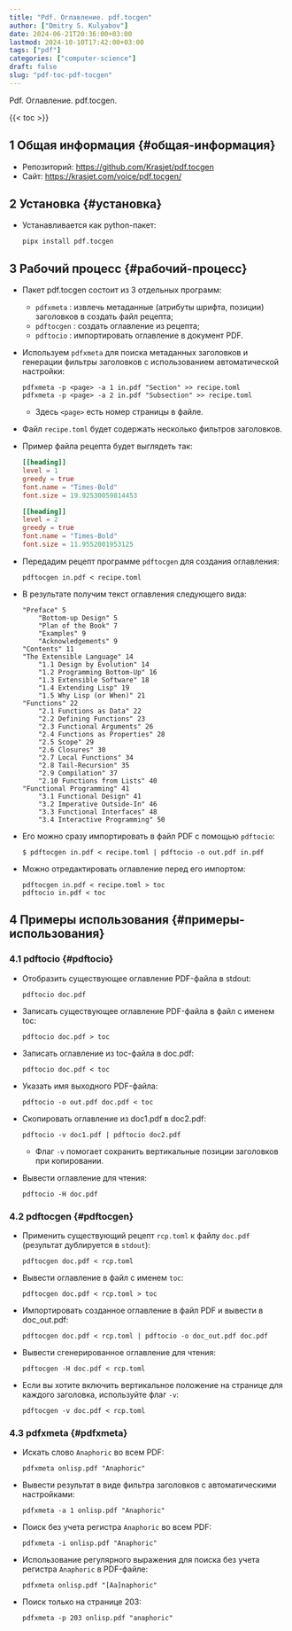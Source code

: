 ```yaml
---
title: "Pdf. Оглавление. pdf.tocgen"
author: ["Dmitry S. Kulyabov"]
date: 2024-06-21T20:36:00+03:00
lastmod: 2024-10-10T17:42:00+03:00
tags: ["pdf"]
categories: ["computer-science"]
draft: false
slug: "pdf-toc-pdf-tocgen"
---
```


Pdf. Оглавление. pdf.tocgen.

<!--more-->

{{< toc >}}


## <span class="section-num">1</span> Общая информация {#общая-информация}

-   Репозиторий: <https://github.com/Krasjet/pdf.tocgen>
-   Сайт: <https://krasjet.com/voice/pdf.tocgen/>


## <span class="section-num">2</span> Установка {#установка}

-   Устанавливается как python-пакет:
    ```shell
    pipx install pdf.tocgen
    ```


## <span class="section-num">3</span> Рабочий процесс {#рабочий-процесс}

-   Пакет pdf.tocgen состоит из 3 отдельных программ:
    -   `pdfxmeta` : извлечь метаданные (атрибуты шрифта, позиции) заголовков в создать файл рецепта;
    -   `pdftocgen` : создать оглавление из рецепта;
    -   `pdftocio` : импортировать оглавление в документ PDF.
-   Используем `pdfxmeta` для поиска метаданных заголовков и генерации фильтры заголовков с использованием автоматической настройки:
    ```shell
    pdfxmeta -p <page> -a 1 in.pdf "Section" >> recipe.toml
    pdfxmeta -p <page> -a 2 in.pdf "Subsection" >> recipe.toml
    ```

    -   Здесь `<page>` есть номер страницы в файле.
-   Файл `recipe.toml` будет содержать несколько фильтров заголовков.
-   Пример файла рецепта будет выглядеть так:
    ```toml
    [[heading]]
    level = 1
    greedy = true
    font.name = "Times-Bold"
    font.size = 19.92530059814453

    [[heading]]
    level = 2
    greedy = true
    font.name = "Times-Bold"
    font.size = 11.9552001953125
    ```
-   Передадим рецепт программе `pdftocgen` для создания оглавления:
    ```shell
    pdftocgen in.pdf < recipe.toml
    ```
-   В результате получим текст оглавления следующего вида:
    ```conf-unix
    "Preface" 5
        "Bottom-up Design" 5
        "Plan of the Book" 7
        "Examples" 9
        "Acknowledgements" 9
    "Contents" 11
    "The Extensible Language" 14
        "1.1 Design by Evolution" 14
        "1.2 Programming Bottom-Up" 16
        "1.3 Extensible Software" 18
        "1.4 Extending Lisp" 19
        "1.5 Why Lisp (or When)" 21
    "Functions" 22
        "2.1 Functions as Data" 22
        "2.2 Defining Functions" 23
        "2.3 Functional Arguments" 26
        "2.4 Functions as Properties" 28
        "2.5 Scope" 29
        "2.6 Closures" 30
        "2.7 Local Functions" 34
        "2.8 Tail-Recursion" 35
        "2.9 Compilation" 37
        "2.10 Functions from Lists" 40
    "Functional Programming" 41
        "3.1 Functional Design" 41
        "3.2 Imperative Outside-In" 46
        "3.3 Functional Interfaces" 48
        "3.4 Interactive Programming" 50
    ```
-   Его можно сразу импортировать в файл PDF с помощью `pdftocio`:
    ```shell
    $ pdftocgen in.pdf < recipe.toml | pdftocio -o out.pdf in.pdf
    ```
-   Можно отредактировать оглавление перед его импортом:
    ```shell
    pdftocgen in.pdf < recipe.toml > toc
    pdftocio in.pdf < toc
    ```


## <span class="section-num">4</span> Примеры  использования {#примеры-использования}


### <span class="section-num">4.1</span> pdftocio {#pdftocio}

-   Отобразить существующее оглавление PDF-файла в stdout:
    ```shell
    pdftocio doc.pdf
    ```

-   Записать существующее оглавление PDF-файла в файл с именем toc:
    ```shell
    pdftocio doc.pdf > toc
    ```

-   Записать оглавление из toc-файла в doc.pdf:
    ```shell
    pdftocio doc.pdf < toc
    ```

-   Указать имя выходного PDF-файла:
    ```shell
    pdftocio -o out.pdf doc.pdf < toc
    ```

-   Скопировать оглавление из doc1.pdf в doc2.pdf:
    ```shell
    pdftocio -v doc1.pdf | pdftocio doc2.pdf
    ```

    -   Флаг `-v` помогает сохранить вертикальные позиции заголовков при копировании.
-   Вывести оглавление для чтения:
    ```shell
    pdftocio -H doc.pdf
    ```


### <span class="section-num">4.2</span> pdftocgen {#pdftocgen}

-   Применить существующий рецепт `rcp.toml` к файлу `doc.pdf` (результат дублируется в `stdout`):
    ```shell
    pdftocgen doc.pdf < rcp.toml
    ```

-   Вывести оглавление в файл с именем `toc`:
    ```shell
    pdftocgen doc.pdf < rcp.toml > toc
    ```

-   Импортировать созданное оглавление в файл PDF и вывести в doc_out.pdf:
    ```shell
    pdftocgen doc.pdf < rcp.toml | pdftocio -o doc_out.pdf doc.pdf
    ```

-   Вывести сгенерированное оглавление для чтения:
    ```shell
    pdftocgen -H doc.pdf < rcp.toml
    ```

-   Если вы хотите включить вертикальное положение на странице для каждого заголовка, используйте флаг `-v`:
    ```shell
    pdftocgen -v doc.pdf < rcp.toml
    ```


### <span class="section-num">4.3</span> pdfxmeta {#pdfxmeta}

-   Искать слово `Anaphoric` во всем PDF:
    ```shell
    pdfxmeta onlisp.pdf "Anaphoric"
    ```

-   Вывести результат в виде фильтра заголовков с автоматическими настройками:
    ```shell
    pdfxmeta -a 1 onlisp.pdf "Anaphoric"
    ```

-   Поиск без учета регистра `Anaphoric` во всем PDF:
    ```shell
    pdfxmeta -i onlisp.pdf "Anaphoric"
    ```

-   Использование регулярного выражения для поиска без учета регистра `Anaphoric` в PDF-файле:
    ```shell
    pdfxmeta onlisp.pdf "[Aa]naphoric"
    ```

-   Поиск только на странице 203:
    ```shell
    pdfxmeta -p 203 onlisp.pdf "anaphoric"
    ```
